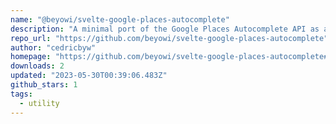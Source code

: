 ```yaml
---
name: "@beyowi/svelte-google-places-autocomplete"
description: "A minimal port of the Google Places Autocomplete API as a Svelte component."
repo_url: "https://github.com/beyowi/svelte-google-places-autocomplete"
author: "cedricbyw"
homepage: "https://github.com/beyowi/svelte-google-places-autocomplete#readme"
downloads: 2
updated: "2023-05-30T00:39:06.483Z"
github_stars: 1
tags: 
  - utility
---
```

